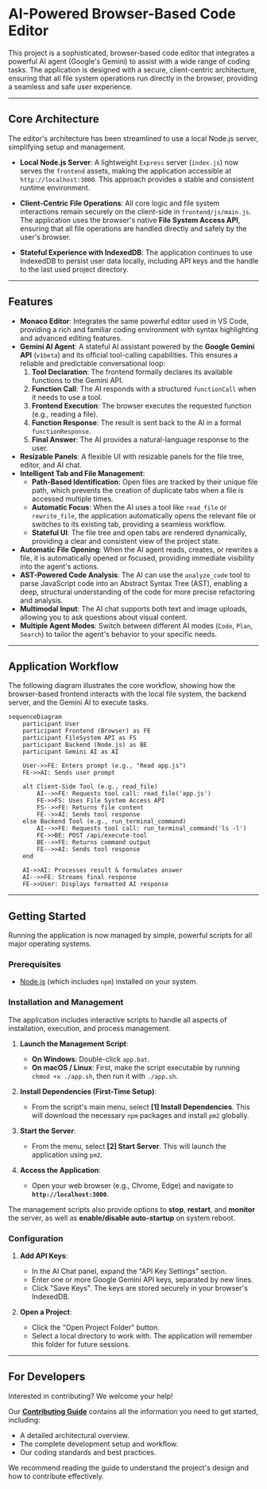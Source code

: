 # AI-Powered Browser-Based Code Editor

This project is a sophisticated, browser-based code editor that integrates a powerful AI agent (Google's Gemini) to assist with a wide range of coding tasks. The application is designed with a secure, client-centric architecture, ensuring that all file system operations run directly in the browser, providing a seamless and safe user experience.

---

## Core Architecture

The editor's architecture has been streamlined to use a local Node.js server, simplifying setup and management.

*   **Local Node.js Server**: A lightweight `Express` server (`index.js`) now serves the `frontend` assets, making the application accessible at `http://localhost:3000`. This approach provides a stable and consistent runtime environment.

*   **Client-Centric File Operations**: All core logic and file system interactions remain securely on the client-side in `frontend/js/main.js`. The application uses the browser's native **File System Access API**, ensuring that all file operations are handled directly and safely by the user's browser.

*   **Stateful Experience with IndexedDB**: The application continues to use IndexedDB to persist user data locally, including API keys and the handle to the last used project directory.

---

## Features

*   **Monaco Editor**: Integrates the same powerful editor used in VS Code, providing a rich and familiar coding environment with syntax highlighting and advanced editing features.
*   **Gemini AI Agent**: A stateful AI assistant powered by the **Google Gemini API** (`v1beta`) and its official tool-calling capabilities. This ensures a reliable and predictable conversational loop:
    1.  **Tool Declaration**: The frontend formally declares its available functions to the Gemini API.
    2.  **Function Call**: The AI responds with a structured `functionCall` when it needs to use a tool.
    3.  **Frontend Execution**: The browser executes the requested function (e.g., reading a file).
    4.  **Function Response**: The result is sent back to the AI in a formal `functionResponse`.
    5.  **Final Answer**: The AI provides a natural-language response to the user.
*   **Resizable Panels**: A flexible UI with resizable panels for the file tree, editor, and AI chat.
*   **Intelligent Tab and File Management**:
    *   **Path-Based Identification**: Open files are tracked by their unique file path, which prevents the creation of duplicate tabs when a file is accessed multiple times.
    *   **Automatic Focus**: When the AI uses a tool like `read_file` or `rewrite_file`, the application automatically opens the relevant file or switches to its existing tab, providing a seamless workflow.
    *   **Stateful UI**: The file tree and open tabs are rendered dynamically, providing a clear and consistent view of the project state.
*   **Automatic File Opening**: When the AI agent reads, creates, or rewrites a file, it is automatically opened or focused, providing immediate visibility into the agent's actions.
*   **AST-Powered Code Analysis**: The AI can use the `analyze_code` tool to parse JavaScript code into an Abstract Syntax Tree (AST), enabling a deep, structural understanding of the code for more precise refactoring and analysis.
*   **Multimodal Input**: The AI chat supports both text and image uploads, allowing you to ask questions about visual content.
*   **Multiple Agent Modes**: Switch between different AI modes (`Code`, `Plan`, `Search`) to tailor the agent's behavior to your specific needs.

---

## Application Workflow

The following diagram illustrates the core workflow, showing how the browser-based frontend interacts with the local file system, the backend server, and the Gemini AI to execute tasks.

```mermaid
sequenceDiagram
    participant User
    participant Frontend (Browser) as FE
    participant FileSystem API as FS
    participant Backend (Node.js) as BE
    participant Gemini AI as AI

    User->>FE: Enters prompt (e.g., "Read app.js")
    FE->>AI: Sends user prompt

    alt Client-Side Tool (e.g., read_file)
        AI-->>FE: Requests tool call: read_file('app.js')
        FE->>FS: Uses File System Access API
        FS-->>FE: Returns file content
        FE-->>AI: Sends tool response
    else Backend Tool (e.g., run_terminal_command)
        AI-->>FE: Requests tool call: run_terminal_command('ls -l')
        FE->>BE: POST /api/execute-tool
        BE-->>FE: Returns command output
        FE-->>AI: Sends tool response
    end

    AI->>AI: Processes result & formulates answer
    AI-->>FE: Streams final response
    FE->>User: Displays formatted AI response
```

---

## Getting Started

Running the application is now managed by simple, powerful scripts for all major operating systems.

### Prerequisites

*   [Node.js](https://nodejs.org/) (which includes `npm`) installed on your system.

### Installation and Management

The application includes interactive scripts to handle all aspects of installation, execution, and process management.

1.  **Launch the Management Script**:
    *   **On Windows**: Double-click `app.bat`.
    *   **On macOS / Linux**: First, make the script executable by running `chmod +x ./app.sh`, then run it with `./app.sh`.

2.  **Install Dependencies (First-Time Setup)**:
    *   From the script's main menu, select **[1] Install Dependencies**. This will download the necessary `npm` packages and install `pm2` globally.

3.  **Start the Server**:
    *   From the menu, select **[2] Start Server**. This will launch the application using `pm2`.

4.  **Access the Application**:
    *   Open your web browser (e.g., Chrome, Edge) and navigate to **`http://localhost:3000`**.

The management scripts also provide options to **stop**, **restart**, and **monitor** the server, as well as **enable/disable auto-startup** on system reboot.

### Configuration

1.  **Add API Keys**:
    *   In the AI Chat panel, expand the "API Key Settings" section.
    *   Enter one or more Google Gemini API keys, separated by new lines.
    *   Click "Save Keys". The keys are stored securely in your browser's IndexedDB.

2.  **Open a Project**:
    *   Click the "Open Project Folder" button.
    *   Select a local directory to work with. The application will remember this folder for future sessions.

---

## For Developers

Interested in contributing? We welcome your help!

Our **[Contributing Guide](./docs/CONTRIBUTING.md)** contains all the information you need to get started, including:

*   A detailed architectural overview.
*   The complete development setup and workflow.
*   Our coding standards and best practices.

We recommend reading the guide to understand the project's design and how to contribute effectively.

